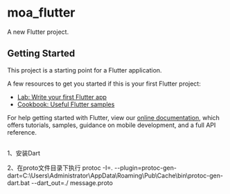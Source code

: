 # moa_flutter

A new Flutter project.

## Getting Started

This project is a starting point for a Flutter application.

A few resources to get you started if this is your first Flutter project:

- [Lab: Write your first Flutter app](https://flutter.dev/docs/get-started/codelab)
- [Cookbook: Useful Flutter samples](https://flutter.dev/docs/cookbook)

For help getting started with Flutter, view our
[online documentation](https://flutter.dev/docs), which offers tutorials,
samples, guidance on mobile development, and a full API reference.

## 

1、安装Dart

2、在proto文件目录下执行 protoc -I=. --plugin=protoc-gen-dart=C:\Users\Administrator\AppData\Roaming\Pub\Cache\bin\protoc-gen-dart.bat --dart_out=./ message.proto
